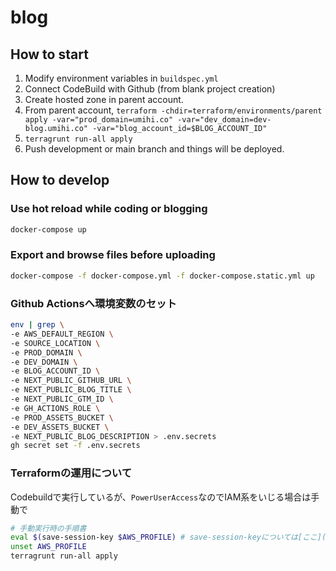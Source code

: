 # blog

## How to start

1. Modify environment variables in `buildspec.yml`
1. Connect CodeBuild with Github (from blank project creation)
1. Create hosted zone in parent account.
1. From parent account, `terraform -chdir=terraform/environments/parent apply -var="prod_domain=umihi.co" -var="dev_domain=dev-blog.umihi.co" -var="blog_account_id=$BLOG_ACCOUNT_ID"`
1. `terragrunt run-all apply`
1. Push development or main branch and things will be deployed.

## How to develop

### Use hot reload while coding or blogging

```bash
docker-compose up
```

### Export and browse files before uploading

```bash
docker-compose -f docker-compose.yml -f docker-compose.static.yml up
```

### Github Actionsへ環境変数のセット

```bash
env | grep \
-e AWS_DEFAULT_REGION \
-e SOURCE_LOCATION \
-e PROD_DOMAIN \
-e DEV_DOMAIN \
-e BLOG_ACCOUNT_ID \
-e NEXT_PUBLIC_GITHUB_URL \
-e NEXT_PUBLIC_BLOG_TITLE \
-e NEXT_PUBLIC_GTM_ID \
-e GH_ACTIONS_ROLE \
-e PROD_ASSETS_BUCKET \
-e DEV_ASSETS_BUCKET \
-e NEXT_PUBLIC_BLOG_DESCRIPTION > .env.secrets
gh secret set -f .env.secrets
```

### Terraformの運用について

Codebuildで実行しているが、`PowerUserAccess`なのでIAM系をいじる場合は手動で

```bash
# 手動実行時の手順書
eval $(save-session-key $AWS_PROFILE) # save-session-keyについては[ここ](https://github.com/umihico/dotfiles/blob/e18d72381800bc84f54c407a5fae1e4fcd0545a5/.functions.sh)を参照
unset AWS_PROFILE
terragrunt run-all apply
```
